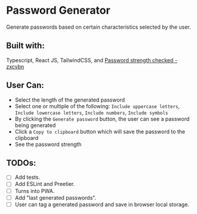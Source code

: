 # Password Generator

Generate passwords based on certain characteristics selected by the user.

## Built with:

Typescript, React JS, TailwindCSS, and [Password strength checked - zxcvbn](https://github.com/dropbox/zxcvbn)

## User Can:

- Select the length of the generated password
- Select one or multiple of the following: `Include uppercase letters`, `Include lowercase letters`, `Include numbers`, `Include symbols`
- By clicking the `Generate password` button, the user can see a password being generated
- Click a `Copy to clipboard` button which will save the password to the clipboard
- See the password strength

## TODOs:

- [ ] Add tests.
- [ ] Add ESLint and Preetier.
- [ ] Turns into PWA.
- [ ] Add "last generated passwords".
- [ ] User can tag a generated password and save in browser local storage.
